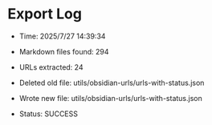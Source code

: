 # Export Log
- Time: 2025/7/27 14:39:34

- Markdown files found: 294
- URLs extracted: 24
- Deleted old file: utils/obsidian-urls/urls-with-status.json
- Wrote new file: utils/obsidian-urls/urls-with-status.json
- Status: SUCCESS
